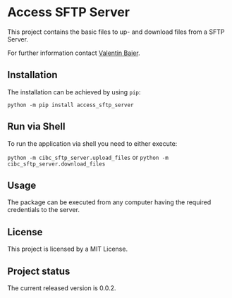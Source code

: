 # Access SFTP Server
This project contains the basic files to up- and download files from a SFTP Server.

For further information contact [Valentin Baier](mailto:baier@orcacapital.de?subject=Google%20Workspace%20Account).

## Installation
The installation can be achieved by using ``pip``:

``python -m pip install access_sftp_server``

## Run via Shell
To run the application via shell you need to either execute:

``python -m cibc_sftp_server.upload_files`` or
``python -m cibc_sftp_server.download_files``

## Usage
The package can be executed from any computer having the required credentials to the server.

## License
This project is licensed by a MIT License.

## Project status
The current released version is 0.0.2.

